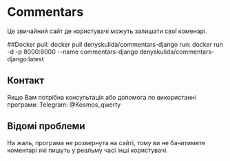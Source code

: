 # Commentars
Це звичайний сайт де користувачі можуть залишати свої коменарі.

##Docker
pull: docker pull denyskulida/commentars-django
run: docker run -d -p 8000:8000 --name commentars-django denyskulida/commentars-django:latest

## Контакт
Якщо Вам потрібна консультація або допомога по використанні програми: Telegram: @Kosmos_qwerty

## Відомі проблеми
На жаль, програма не розвернута на сайті, тому ви не бачитимете коментарі які пишуть у реальму часі інші користувачі.
